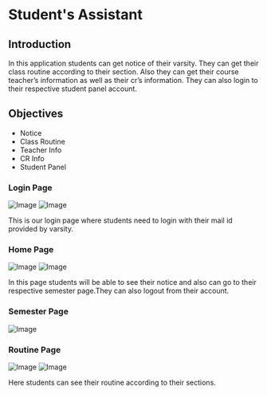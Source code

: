 # Student's Assistant
## Introduction

In this application students can get notice of their varsity. They can get their class routine according to their section. Also they can get their course teacher’s information as well as their cr’s information. They can also login to their respective student panel account.


## Objectives
-	Notice
-	Class Routine
-	Teacher Info
-	CR Info
-	Student Panel


### Login Page


![Image](https://user-images.githubusercontent.com/45858336/82367038-ffdef480-9a34-11ea-833b-61c4ad30f2c1.jpg)
![Image](https://user-images.githubusercontent.com/45858336/82367082-11280100-9a35-11ea-8e54-1c6c9e98ca2a.jpg) 

This is our login page where students need to login with their mail id provided by varsity.

### Home Page

![Image](https://user-images.githubusercontent.com/45858336/82367120-1b49ff80-9a35-11ea-8f6d-b436e13f4b71.jpg)
![Image](https://user-images.githubusercontent.com/45858336/82367183-39affb00-9a35-11ea-8d53-e7a11fad8848.jpg) 

In this page students will be able to see their notice and also can go to their respective semester page.They can also logout from their account.

### Semester Page

![Image](https://user-images.githubusercontent.com/45858336/82367198-42083600-9a35-11ea-9500-a6401abca63b.jpg)
 
### Routine Page

![Image](https://user-images.githubusercontent.com/45858336/82367134-2309a400-9a35-11ea-8a91-1540cd5de814.jpg)
![Image](https://user-images.githubusercontent.com/45858336/82367171-33ba1a00-9a35-11ea-8401-fd67fb746961.jpg) 

Here students can see their routine according to their sections.
